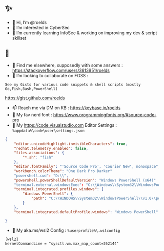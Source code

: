 # ✨
- 👋 Hi, I’m @roelds
- 👀 I’m interested in CyberSec
- 🌱 I’m currently learning InfoSec & working on improving my dev & script skillset
## 🤔
- 💬 Find me elsewhere, supposedly with some answers : 
https://stackoverflow.com/users/3613951/roelds
- 💞️ I’m looking to collaborate on FOSS : 

```See my Gists for various code snippets & shell scripts (mostly Go,Fish,Bash,PowerShell)```

https://gist.github.com/roelds

- 📫 Reach me via DM on KB : https://keybase.io/roelds
- 🔭 My fav nerd font : https://www.programmingfonts.org/#source-code-pro
- 🎨 My https://code.visualstudio.com Editor Settings : 
```%appdata%\code\user\settings.json```
```json
{
    "editor.unicodeHighlight.invisibleCharacters": true,
    "redhat.telemetry.enabled": false,
    "files.associations": {
        "*.sh": "fish"
    },
    "editor.fontFamily": "'Source Code Pro', 'Courier New', monospace",
    "workbench.colorTheme": "One Dark Pro Darker"
    "powershell.cwd": "D:\\",
    "powershell.powerShellDefaultVersion": "Windows PowerShell (x64)"
    "terminal.external.windowsExec": "C:\\Windows\\System32\\WindowsPowerShell\\v1.0\\powershell.exe",
    "terminal.integrated.profiles.windows": {
        "Windows PowerShell": {
            "path": "C:\\WINDOWS\\System32\\WindowsPowerShell\\v1.0\\powershell.exe"
        }
    },
    "terminal.integrated.defaultProfile.windows": "Windows PowerShell"

}
```

- 🎨 My aka.ms/wsl2 Config : 
```%userprofile%\.wslconfig```
```
[wsl2]
kernelCommandLine = "sysctl.vm.max_map_count=262144"
```

<!---
roelds/roelds is a ✨ special ✨ repository because its `README.md` (this file) appears on your GitHub profile.
You can click the Preview link to take a look at your changes.
--->
